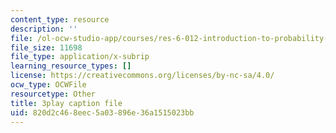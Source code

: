 ```yaml
---
content_type: resource
description: ''
file: /ol-ocw-studio-app/courses/res-6-012-introduction-to-probability-spring-2018/820d2c468eec5a03896e36a1515023bb_XWKXOUvqC-U.vtt
file_size: 11698
file_type: application/x-subrip
learning_resource_types: []
license: https://creativecommons.org/licenses/by-nc-sa/4.0/
ocw_type: OCWFile
resourcetype: Other
title: 3play caption file
uid: 820d2c46-8eec-5a03-896e-36a1515023bb
---
```

